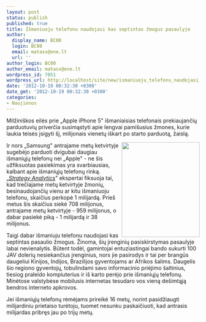 ```yaml
---
layout: post
status: publish
published: true
title: Išmaniuoju telefonu naudojasi kas septintas žmogus pasaulyje
author:
  display_name: BC00
  login: BC00
  email: matasx@one.lt
  url: ''
author_login: BC00
author_email: matasx@one.lt
wordpress_id: 7051
wordpress_url: http://localhost/site/new/ismaniuoju_telefonu_naudojasi_kas_septintas_zmogus_pasaulyje/
date: '2012-10-19 00:32:30 +0300'
date_gmt: '2012-10-19 00:32:30 +0300'
categories:
- Naujienos
---
```

<p>
	Milžini&scaron;kos eilės prie &bdquo;Apple iPhone 5&quot; i&scaron;maniaisias telefonais prekiaujančių parduotuvių priverčia susimąstyti apie lengvai pami&scaron;usius žmones, kurie laukia teisės įsigyti &scaron;į, milijonais vienetų i&scaron;kart po starto parduotą, žaislą.</p>
<p>
	<img alt="" src="http://technews.lt/userfiles/humansmartphone.jpg" style="width: 203px; height: 248px; float: right;" />Ir nors &bdquo;Samsung&quot; antrajame metų ketvirtyje sugebėjo parduoti dvigubai daugiau i&scaron;maniųjų telefonų nei &bdquo;Apple&quot; - ne &scaron;is užfiksuotas pasiekimas yra svarbiausias, kalbant apie i&scaron;maniųjų telefonų rinką. &bdquo;<a href="http://www.businesswire.com/news/home/20121017005479/en/Strategy-Analytics-Worldwide-Smartphone-Population-Tops-1"><em>Strategy Analytics</em></a>&quot; ekspertai fiksuoja tai, kad trečiajame metų ketvirtyje žmonių, besinaudojančių vienu ar kitu i&scaron;maniuoju telefonu, skaičius perkopė 1 milijardą. Prie&scaron; metus &scaron;is skaičius siekė 708 milijonus, antrajame metų ketvirtyje - 959 milijonus, o dabar pasiekė piką - 1 milijardą ir 38 milijonus.</p>
<p>
	Taigi dabar i&scaron;maniuju telefonu naudojasi kas septintas pasaulio žmogus. Žinoma, &scaron;ių įrenginių pasiskirstymas pasaulyje labai nevienalytis. Būtent todėl, gamintojai entuziastingai bando sukurti 100 JAV dolerių nesiekančius įrenginius, nors jie pasirodys ir tai per brangūs daugeliui Kinijos, Indijos, Brazilijos gyventojams ar Afrikos &scaron;alims. Daugelis &scaron;io regiono gyventojų, tobulindami savo informacinio priėjimo &scaron;altinius, tiesiog praleido kompiuterius ir i&scaron; karto perėjo prie i&scaron;maniųjų telefonų. Minėtose valstybėse mobilusis internetas tesudaro vos vieną de&scaron;imtąją bendros interneto apkrovos.</p>
<p>
	Jei i&scaron;maniųjų telefonų rėmėjams prireikė 16 metų, norint pasidžiaugti milijardiniu prietaiso turėtoju, tuomet nesunku paskaičiuoti, kad antrasis milijardas pribręs jau po trijų metų.</p>
